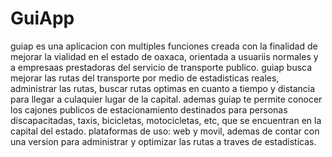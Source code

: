 GuiApp
======

guiap es una aplicacion con multiples funciones creada con la finalidad de mejorar la vialidad en el estado de oaxaca, orientada a usuariis normales y a  empresaas prestadoras del servicio de transporte publico. guiap busca mejorar las rutas del transporte por medio de estadisticas reales, administrar las rutas, buscar rutas  optimas en cuanto a tiempo y distancia para llegar a culaquier lugar de la capital. ademas  guiap te permite conocer los cajones publicos de estacionamiento destinados para  personas discapacitadas, taxis, bicicletas, motocicletas, etc, que se encuentran en la capital del estado. plataformas de uso: web y movil, ademas de contar con una version para administrar y optimizar las rutas  a traves de estadisticas. 
